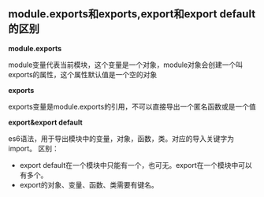 ## module.exports和exports,export和export default的区别 ##

**module.exports**

module变量代表当前模块，这个变量是一个对象，module对象会创建一个叫exports的属性，这个属性默认值是一个空的对象

**exports**

exports变量是module.exports的引用，不可以直接导出一个匿名函数或是一个值

**export&export default**

es6语法，用于导出模块中的变量，对象，函数，类。对应的导入关键字为import。
区别：
* export default在一个模块中只能有一个，也可无。export在一个模块中可以有多个。
* export的对象、变量、函数、类需要有键名。